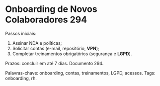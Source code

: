 # Onboarding de Novos Colaboradores 294

Passos iniciais:
1. Assinar NDA e políticas;
2. Solicitar contas (e-mail, repositório, **VPN**);
3. Completar treinamentos obrigatórios (segurança e **LGPD**).

Prazos: concluir em até 7 dias. Documento 294.

Palavras-chave: onboarding, contas, treinamentos, LGPD, acessos.
Tags: onboarding, rh.

